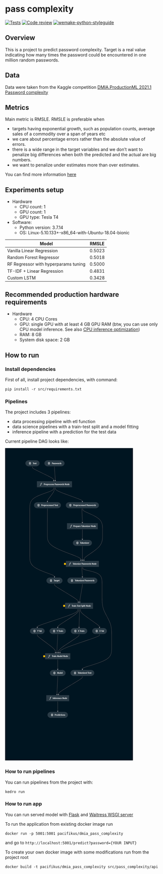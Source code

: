 # pass complexity

[![Tests](https://github.com/pacifikus/pass-complexity/actions/workflows/tests.yml/badge.svg)](https://github.com/pacifikus/pass-complexity/actions/workflows/tests.yml)
[![Code review](https://github.com/pacifikus/pass-complexity/actions/workflows/code-review.yml/badge.svg)](https://github.com/pacifikus/pass-complexity/actions/workflows/code-review.yml)
[![wemake-python-styleguide](https://img.shields.io/badge/style-wemake-000000.svg)](https://github.com/wemake-services/wemake-python-styleguide)


## Overview

This is a project to predict password complexity. Target is a real value indicating how many times the password could be encountered in one million random passwords.

## Data

Data were taken from the Kaggle competition [DMIA.ProductionML 2021.1 Password complexity](https://www.kaggle.com/competitions/dmia-production-ml-2021-1-passwords/overview)

## Metrics

Main metric is RMSLE.  RMSLE is preferable when

- targets having exponential growth, such as population counts, average sales of a commodity over a span of years etc
- we care about percentage errors rather than the absolute value of errors.
- there is a wide range in the target variables and we don’t want to penalize big differences when both the predicted and the actual are big numbers.
- we want to penalize under estimates more than over estimates.

You can find more information [here](https://hrngok.github.io/posts/metrics/#Root-Mean-Squared-Logaritmic-Error-(RMSLE))

## Experiments setup

- Hardware
    - CPU count: 1
    - GPU count: 1
    - GPU type: Tesla T4
- Software:
    - Python version: 3.7.14
    - OS: Linux-5.10.133+-x86_64-with-Ubuntu-18.04-bionic

| Model                                 | RMSLE  |
|---------------------------------------|--------|
| Vanilla Linear Regression             | 0.5023 | 
| Random Forest Regressor               | 0.5018 | 
| RF Regressor with hyperparams tuning  | 0.5000 | 
| TF-IDF + Linear Regression            | 0.4831 | 
| Custom LSTM                           | 0.3428 | 

## Recommended production hardware requirements

- Hardware
    - CPU: 4 CPU Cores
    - GPU: single GPU with at least 4 GB GPU RAM (btw, you can use only CPU model inference. See also [CPU inference optimization](https://youtu.be/okcvDWkyw2Y?t=23964))
    - RAM: 8 GB
    - System disk space: 2 GB
 
## How to run

### Install dependencies

First of all, install project dependencies, with command:

```
pip install -r src/requirements.txt
```

### Pipelines

The project includes 3 pipelines:
- data processing pipeline with etl function
- data science pipelines with a train-test split and a model fitting
- inference pipeline with a prediction for the test data

Current pipeline DAG looks like:

![Pipeline DAG](/imgs/pipeline_dark.png)


### How to run pipelines

You can run pipelines from the project with:

```
kedro run
```

### How to run app

You can run served model with [Flask](https://flask.palletsprojects.com/en/2.2.x/) and [Waitress WSGI server](https://flask.palletsprojects.com/en/2.2.x/deploying/waitress/)

To run the application from existing docker image run 
```
docker run -p 5001:5001 pacifikus/dmia_pass_complexity
```
and go to `http://localhost:5001/predict?password={YOUR INPUT}`

To create your own docker image with some modifications run from the project root
```
docker build -t pacifikus/dmia_pass_complexity src/pass_complexity/api
```
